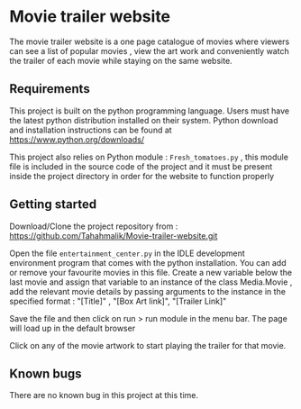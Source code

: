 # Movie trailer website

The movie trailer website is a one page catalogue of movies where viewers can see a list of popular movies , view the art work and conveniently watch the trailer of each movie while staying on the same website.


## Requirements

This project is built on the python programming language. Users must have the latest python distribution installed on their system. Python download and installation instructions can be found at https://www.python.org/downloads/

This project also relies on Python module : `Fresh_tomatoes.py` , this module file is included in the source code of the project and it must be present inside the project directory in order for the website to function properly

## Getting started

Download/Clone the project repository from : https://github.com/Tahahmalik/Movie-trailer-website.git

Open the file `entertainment_center.py` in the IDLE development environment program that comes with the python installation. You can add or remove your favourite movies in this file. Create a new variable below the last movie and assign that variable to an instance of the class Media.Movie , add the relevant movie details by passing arguments to the instance in the specified format :
"[Title]" , "[Box Art link]", "[Trailer Link]"

Save the file and then click on run > run module in the menu bar. The page will load up in the default browser

Click on any of the movie artwork to start playing the trailer for that movie. 

## Known bugs

There are no known bug in this project at this time.




